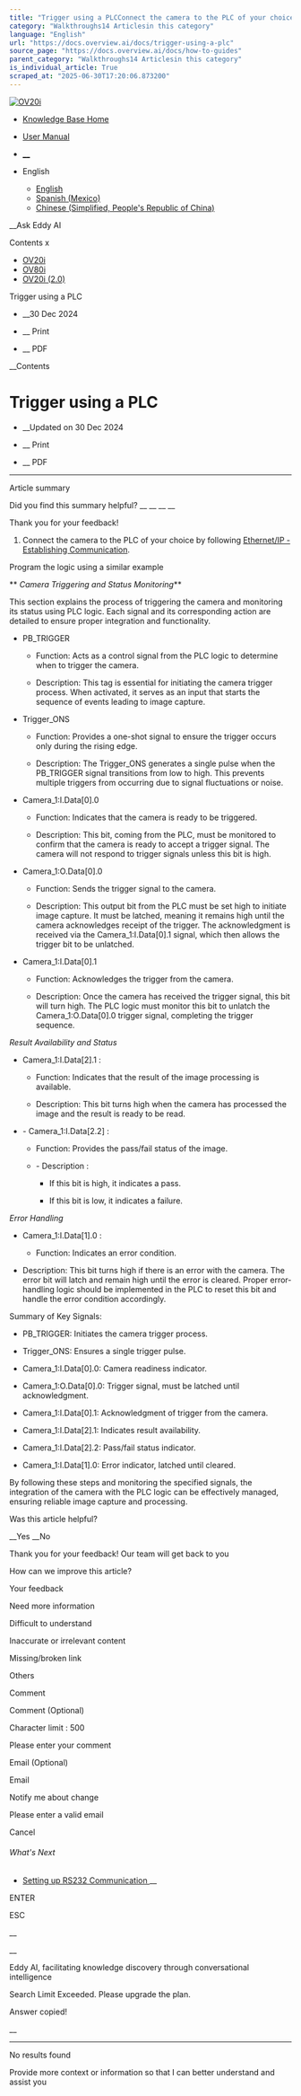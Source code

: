 ```yaml
---
title: "Trigger using a PLCConnect the camera to the PLC of your choice by following Ethernet/IP - Establishing Communication . Program the logic using a similar example Camera Triggering and Status Monitoring This section explains the process of trigge..."
category: "Walkthroughs14 Articlesin this category"
language: "English"
url: "https://docs.overview.ai/docs/trigger-using-a-plc"
source_page: "https://docs.overview.ai/docs/how-to-guides"
parent_category: "Walkthroughs14 Articlesin this category"
is_individual_article: True
scraped_at: "2025-06-30T17:20:06.873200"
---
```


[ ![OV20i](https://cdn.document360.io/logo/863daf20-40fe-49e9-9c91-e3c6cfba55d1/2e22ebf07a24460d8065cff0cb46d3d4-OverviewLogo.png) ](https://www.overview.ai)

  * [Knowledge Base Home](https://docs.overview.ai)
  * [User Manual](https://docs.overview.ai/docs)



  * [ __](/v1/en)
  * English

    * [ English ](/docs/en/trigger-using-a-plc "en")
    * [ Spanish \(Mexico\) ](/docs/es-mx/trigger-using-a-plc "es-mx")
    * [ Chinese \(Simplified, People's Republic of China\) ](/docs/zh-cn/trigger-using-a-plc "zh-cn")




__Ask Eddy AI

Contents x

  * [ OV20i  ](start-here)
  * [ OV80i  ](start-here-1)
  * [ OV20i \(2.0\)  ](faq)



Trigger using a PLC

  *  __30 Dec 2024



  *  __ Print

  *  __ PDF




 __Contents

# Trigger using a PLC

  *  __Updated on 30 Dec 2024



  *  __ Print

  * __ PDF




* * *

Article summary

Did you find this summary helpful?  __ __ __ __

Thank you for your feedback\!

  1. Connect the camera to the PLC of your choice by following [Ethernet/IP - Establishing Communication](/docs/plc-communication-ethernetip-connections).




  
Program the logic using a similar example

** _Camera Triggering and Status Monitoring_**

This section explains the process of triggering the camera and monitoring its status using PLC logic. Each signal and its corresponding action are detailed to ensure proper integration and functionality.

  * PB\_TRIGGER

    * Function: Acts as a control signal from the PLC logic to determine when to trigger the camera.

    * Description: This tag is essential for initiating the camera trigger process. When activated, it serves as an input that starts the sequence of events leading to image capture.

  * Trigger\_ONS

    * Function: Provides a one-shot signal to ensure the trigger occurs only during the rising edge.

    * Description: The Trigger\_ONS generates a single pulse when the PB\_TRIGGER signal transitions from low to high. This prevents multiple triggers from occurring due to signal fluctuations or noise.

  * Camera\_1:I.Data\[0\].0

    * Function: Indicates that the camera is ready to be triggered.

    * Description: This bit, coming from the PLC, must be monitored to confirm that the camera is ready to accept a trigger signal. The camera will not respond to trigger signals unless this bit is high.

  * Camera\_1:O.Data\[0\].0

    * Function: Sends the trigger signal to the camera.

    * Description: This output bit from the PLC must be set high to initiate image capture. It must be latched, meaning it remains high until the camera acknowledges receipt of the trigger. The acknowledgment is received via the Camera\_1:I.Data\[0\].1 signal, which then allows the trigger bit to be unlatched.

  * Camera\_1:I.Data\[0\].1

    * Function: Acknowledges the trigger from the camera.

    * Description: Once the camera has received the trigger signal, this bit will turn high. The PLC logic must monitor this bit to unlatch the Camera\_1:O.Data\[0\].0 trigger signal, completing the trigger sequence.

_Result Availability and Status_

  * Camera\_1:I.Data\[2\].1 :

    * Function: Indicates that the result of the image processing is available.

    * Description: This bit turns high when the camera has processed the image and the result is ready to be read.

  * \- Camera\_1:I.Data\[2.2\] :

    * Function: Provides the pass/fail status of the image.

    * \- Description :

      * If this bit is high, it indicates a pass.

      * If this bit is low, it indicates a failure.

_Error Handling_

  * Camera\_1:I.Data\[1\].0 :

    * Function: Indicates an error condition.

  * Description: This bit turns high if there is an error with the camera. The error bit will latch and remain high until the error is cleared. Proper error-handling logic should be implemented in the PLC to reset this bit and handle the error condition accordingly.

Summary of Key Signals:

  * PB\_TRIGGER: Initiates the camera trigger process.

  * Trigger\_ONS: Ensures a single trigger pulse.

  * Camera\_1:I.Data\[0\].0: Camera readiness indicator.

  * Camera\_1:O.Data\[0\].0: Trigger signal, must be latched until acknowledgment.

  * Camera\_1:I.Data\[0\].1: Acknowledgment of trigger from the camera.

  * Camera\_1:I.Data\[2\].1: Indicates result availability.

  * Camera\_1:I.Data\[2\].2: Pass/fail status indicator.

  * Camera\_1:I.Data\[1\].0: Error indicator, latched until cleared.




By following these steps and monitoring the specified signals, the integration of the camera with the PLC logic can be effectively managed, ensuring reliable image capture and processing.

Was this article helpful?

__Yes __No

Thank you for your feedback\! Our team will get back to you

How can we improve this article?

Your feedback

Need more information

Difficult to understand

Inaccurate or irrelevant content

Missing/broken link

Others

Comment

Comment \(Optional\)

Character limit : 500

Please enter your comment

Email \(Optional\)

Email

Notify me about change  


Please enter a valid email

Cancel

###### What's Next

  * [ Setting up RS232 Communication ](/docs/rs232) __



ENTER

ESC

 __

__

Eddy AI, facilitating knowledge discovery through conversational intelligence

Search Limit Exceeded. Please upgrade the plan.

Answer copied\!

__

__ __

No results found

Provide more context or information so that I can better understand and assist you
